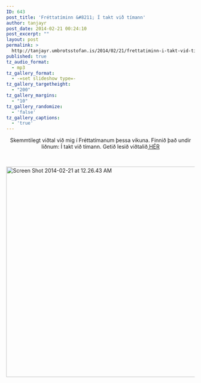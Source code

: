 ```yaml
---
ID: 643
post_title: 'Fréttatíminn &#8211; Í takt við tímann'
author: tanjayr
post_date: 2014-02-21 00:24:10
post_excerpt: ""
layout: post
permalink: >
  http://tanjayr.umbrotsstofan.is/2014/02/21/frettatiminn-i-takt-vid-timann/
published: true
tz_audio_format:
  - mp3
tz_gallery_format:
  - -=set slideshow type=-
tz_gallery_targetheight:
  - "200"
tz_gallery_margins:
  - "10"
tz_gallery_randomize:
  - 'false'
tz_gallery_captions:
  - 'true'
---
```

<p style="text-align: center;">Skemmtilegt viðtal við mig í Fréttatímanum þessa vikuna. Finnið það undir liðnum: Í takt við tímann.
<!--more-->
Getið lesið viðtalið<a title="HÉR" href="http://www.frettatiminn.is/daegurmal/i_takt_vid_timann_berst_fyrir_rettindum_dyra" target="_blank"> HÉR</a></p>
&nbsp;

<a href="http://www.tanjayr.com/wp-content/uploads/2014/02/Screen-Shot-2014-02-21-at-12.26.43-AM.png"><img class="aligncenter size-large wp-image-1624" src="http://www.tanjayr.com/wp-content/uploads/2014/02/Screen-Shot-2014-02-21-at-12.26.43-AM-1024x640.png" alt="Screen Shot 2014-02-21 at 12.26.43 AM" width="900" height="562" /></a>